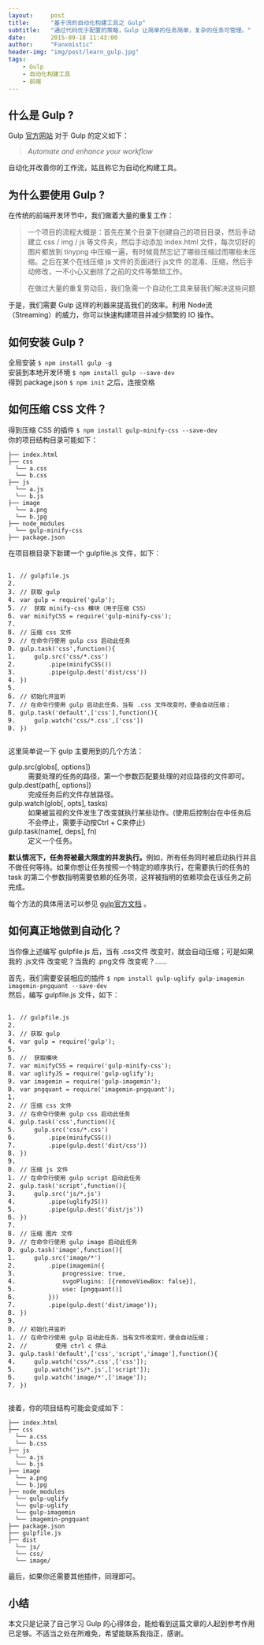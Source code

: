 ```yaml
---
layout:     post
title:      "基于流的自动化构建工具之 Gulp"
subtitle:   "通过代码优于配置的策略，Gulp 让简单的任务简单，复杂的任务可管理。"
date:       2015-09-18 11:43:00 
author:     "Fanxmistic"
header-img: "img/post/learn_gulp.jpg"
tags:
    - Gulp
    - 自动化构建工具
    - 前端
---
```


<div id="wmd-preview" class="wmd-preview"><div class="md-section-divider"></div><h2 data-anchor-id="cr0f" id="什么是-gulp">什么是 Gulp ?</h2><p data-anchor-id="qnq7">Gulp <a href="http://gulpjs.com" target="_blank">官方网站</a> 对于 Gulp 的定义如下：</p><blockquote data-anchor-id="wiw5" class="white-blockquote">
  <p><em>Automate and enhance your workflow</em></p>
</blockquote><p data-anchor-id="hhzg">自动化并改善你的工作流，姑且称它为自动化构建工具。</p><div class="md-section-divider"></div><h2 data-anchor-id="jsg4" id="为什么要使用-gulp">为什么要使用 Gulp ?</h2><p data-anchor-id="ifwm">在传统的前端开发环节中，我们做着大量的重复工作：</p><blockquote data-anchor-id="ip0m" class="white-blockquote">
  <p>一个项目的流程大概是：首先在某个目录下创建自己的项目目录，然后手动建立 css / img / js  等文件夹，然后手动添加 index.html 文件，每次切好的图片都放到 tinypng 中压缩一遍，有时候竟然忘记了哪些压缩过而哪些未压缩。之后在某个在线压缩 js 文件的页面进行 js文件 的混淆、压缩，然后手动修改，一不小心又删除了之前的文件等繁琐工作。</p>
  
  <p>在做过大量的重复劳动后，我们急需一个自动化工具来替我们解决这些问题</p>
</blockquote><p data-anchor-id="5nxk">于是，我们需要 Gulp 这样的利器来提高我们的效率。利用 Node流 （Streaming）的威力，你可以快速构建项目并减少频繁的 IO 操作。</p><div class="md-section-divider"></div><h2 data-anchor-id="2gjp" id="如何安装-gulp">如何安装 Gulp ?</h2><p data-anchor-id="mpjy">全局安装 <code>$ npm install gulp -g</code> <br>
安装到本地开发环境 <code>$ npm install gulp --save-dev</code> <br>
得到 package.json <code>$ npm init</code> 之后，连按空格</p><div class="md-section-divider"></div><h2 data-anchor-id="0k57" id="如何压缩-css-文件">如何压缩 CSS 文件？</h2><p data-anchor-id="8uil">得到压缩 CSS 的插件 <code>$ npm install gulp-minify-css --save-dev</code> <br>
你的项目结构目录可能如下：</p><pre data-anchor-id="hgs4"><code>├── index.html
├── css
  └── a.css
  └── b.css 
├── js
  └── a.js
  └── b.js
├── image
  └── a.png
  └── b.jpg
├── node_modules
  └── gulp-minify-css
├── package.json
</code></pre><p data-anchor-id="3fnq">在项目根目录下新建一个 gulpfile.js 文件，如下：</p><div class="md-section-divider"></div><pre class="prettyprint linenums prettyprinted" data-anchor-id="0j93"><ol class="linenums"><li class="L0"><code class="language-javascript"><span class="com">// gulpfile.js</span></code></li><li class="L1"><code class="language-javascript"></code></li><li class="L2"><code class="language-javascript"><span class="com">// 获取 gulp</span></code></li><li class="L3"><code class="language-javascript"><span class="kwd">var</span><span class="pln"> gulp </span><span class="pun">=</span><span class="pln"> require</span><span class="pun">(</span><span class="str">'gulp'</span><span class="pun">);</span></code></li><li class="L4"><code class="language-javascript"><span class="com">//  获取 minify-css 模块（用于压缩 CSS）</span></code></li><li class="L5"><code class="language-javascript"><span class="kwd">var</span><span class="pln"> minifyCSS </span><span class="pun">=</span><span class="pln"> require</span><span class="pun">(</span><span class="str">'gulp-minify-css'</span><span class="pun">);</span></code></li><li class="L6"><code class="language-javascript"></code></li><li class="L7"><code class="language-javascript"><span class="com">// 压缩 css 文件</span></code></li><li class="L8"><code class="language-javascript"><span class="com">// 在命令行使用 gulp css 启动此任务</span></code></li><li class="L9"><code class="language-javascript"><span class="pln">gulp</span><span class="pun">.</span><span class="pln">task</span><span class="pun">(</span><span class="str">'css'</span><span class="pun">,</span><span class="kwd">function</span><span class="pun">(){</span></code></li><li class="L0"><code class="language-javascript"><span class="pln">    gulp</span><span class="pun">.</span><span class="pln">src</span><span class="pun">(</span><span class="str">'css/*.css'</span><span class="pun">)</span></code></li><li class="L1"><code class="language-javascript"><span class="pln">        </span><span class="pun">.</span><span class="pln">pipe</span><span class="pun">(</span><span class="pln">minifyCSS</span><span class="pun">())</span></code></li><li class="L2"><code class="language-javascript"><span class="pln">        </span><span class="pun">.</span><span class="pln">pipe</span><span class="pun">(</span><span class="pln">gulp</span><span class="pun">.</span><span class="pln">dest</span><span class="pun">(</span><span class="str">'dist/css'</span><span class="pun">))</span></code></li><li class="L3"><code class="language-javascript"><span class="pun">})</span></code></li><li class="L4"><code class="language-javascript"></code></li><li class="L5"><code class="language-javascript"><span class="com">// 初始化并监听</span></code></li><li class="L6"><code class="language-javascript"><span class="com">// 在命令行使用 gulp 启动此任务，当有 .css 文件改变时，便会自动压缩；</span></code></li><li class="L7"><code class="language-javascript"><span class="pln">gulp</span><span class="pun">.</span><span class="pln">task</span><span class="pun">(</span><span class="str">'default'</span><span class="pun">,[</span><span class="str">'css'</span><span class="pun">],</span><span class="kwd">function</span><span class="pun">(){</span></code></li><li class="L8"><code class="language-javascript"><span class="pln">    gulp</span><span class="pun">.</span><span class="pln">watch</span><span class="pun">(</span><span class="str">'css/*.css'</span><span class="pun">,[</span><span class="str">'css'</span><span class="pun">])</span></code></li><li class="L9"><code class="language-javascript"><span class="pun">})</span></code></li></ol></pre><p data-anchor-id="1h9y">这里简单说一下 gulp 主要用到的几个方法：</p><dl data-anchor-id="bked">
<dt>gulp.src(globs[, options])</dt>
<dd>需要处理的任务的路径，第一个参数匹配要处理的对应路径的文件即可。</dd>

<dt>gulp.dest(path[, options])</dt>
<dd>完成任务后的文件存放路径。</dd>

<dt>gulp.watch(glob[, opts], tasks)</dt>
<dd>如果被监视的文件发生了改变就执行某些动作。(使用后控制台在中任务后不会停止，需要手动按Ctrl + C来停止)</dd>

<dt>gulp.task(name[, deps], fn)</dt>
<dd>定义一个任务。</dd>
</dl><p data-anchor-id="po0x"><strong>默认情况下，任务将被最大限度的并发执行。</strong>例如，所有任务同时被启动执行并且不做任何等待。如果你想让任务按照一个特定的顺序执行，在需要执行的任务的 task 的第二个参数指明需要依赖的任务项，这样被指明的依赖项会在该任务之前完成。</p><p data-anchor-id="dyar">每个方法的具体用法可以参见 <a href="https://github.com/gulpjs/gulp/blob/master/docs/getting-started.md" target="_blank">gulp官方文档</a> 。</p><div class="md-section-divider"></div><h2 data-anchor-id="k06y" id="如何真正地做到自动化">如何真正地做到自动化？</h2><p data-anchor-id="vy4l">当你像上述编写 gulpfile.js 后，当有 .css文件 改变时，就会自动压缩；可是如果我的 .js文件 改变呢？当我的 .png文件 改变呢？......</p><p data-anchor-id="dout">首先，我们需要安装相应的插件 <code>$ npm install gulp-uglify gulp-imagemin imagemin-pngquant --save-dev</code> <br>
然后，编写 gulpfile.js 文件，如下：</p><div class="md-section-divider"></div><pre class="prettyprint linenums prettyprinted" data-anchor-id="tuo2"><ol class="linenums"><li class="L0"><code class="language-javascript"><span class="com">// gulpfile.js</span></code></li><li class="L1"><code class="language-javascript"></code></li><li class="L2"><code class="language-javascript"><span class="com">// 获取 gulp</span></code></li><li class="L3"><code class="language-javascript"><span class="kwd">var</span><span class="pln"> gulp </span><span class="pun">=</span><span class="pln"> require</span><span class="pun">(</span><span class="str">'gulp'</span><span class="pun">);</span></code></li><li class="L4"><code class="language-javascript"></code></li><li class="L5"><code class="language-javascript"><span class="com">//  获取模块</span></code></li><li class="L6"><code class="language-javascript"><span class="kwd">var</span><span class="pln"> minifyCSS </span><span class="pun">=</span><span class="pln"> require</span><span class="pun">(</span><span class="str">'gulp-minify-css'</span><span class="pun">);</span></code></li><li class="L7"><code class="language-javascript"><span class="kwd">var</span><span class="pln"> uglifyJS </span><span class="pun">=</span><span class="pln"> require</span><span class="pun">(</span><span class="str">'gulp-uglify'</span><span class="pun">);</span></code></li><li class="L8"><code class="language-javascript"><span class="kwd">var</span><span class="pln"> imagemin </span><span class="pun">=</span><span class="pln"> require</span><span class="pun">(</span><span class="str">'gulp-imagemin'</span><span class="pun">);</span></code></li><li class="L9"><code class="language-javascript"><span class="kwd">var</span><span class="pln"> pngquant </span><span class="pun">=</span><span class="pln"> require</span><span class="pun">(</span><span class="str">'imagemin-pngquant'</span><span class="pun">);</span></code></li><li class="L0"><code class="language-javascript"></code></li><li class="L1"><code class="language-javascript"><span class="com">// 压缩 css 文件</span></code></li><li class="L2"><code class="language-javascript"><span class="com">// 在命令行使用 gulp css 启动此任务</span></code></li><li class="L3"><code class="language-javascript"><span class="pln">gulp</span><span class="pun">.</span><span class="pln">task</span><span class="pun">(</span><span class="str">'css'</span><span class="pun">,</span><span class="kwd">function</span><span class="pun">(){</span></code></li><li class="L4"><code class="language-javascript"><span class="pln">    gulp</span><span class="pun">.</span><span class="pln">src</span><span class="pun">(</span><span class="str">'css/*.css'</span><span class="pun">)</span></code></li><li class="L5"><code class="language-javascript"><span class="pln">        </span><span class="pun">.</span><span class="pln">pipe</span><span class="pun">(</span><span class="pln">minifyCSS</span><span class="pun">())</span></code></li><li class="L6"><code class="language-javascript"><span class="pln">        </span><span class="pun">.</span><span class="pln">pipe</span><span class="pun">(</span><span class="pln">gulp</span><span class="pun">.</span><span class="pln">dest</span><span class="pun">(</span><span class="str">'dist/css'</span><span class="pun">))</span></code></li><li class="L7"><code class="language-javascript"><span class="pun">})</span></code></li><li class="L8"><code class="language-javascript"></code></li><li class="L9"><code class="language-javascript"><span class="com">// 压缩 js 文件</span></code></li><li class="L0"><code class="language-javascript"><span class="com">// 在命令行使用 gulp script 启动此任务</span></code></li><li class="L1"><code class="language-javascript"><span class="pln">gulp</span><span class="pun">.</span><span class="pln">task</span><span class="pun">(</span><span class="str">'script'</span><span class="pun">,</span><span class="kwd">function</span><span class="pun">(){</span></code></li><li class="L2"><code class="language-javascript"><span class="pln">    gulp</span><span class="pun">.</span><span class="pln">src</span><span class="pun">(</span><span class="str">'js/*.js'</span><span class="pun">)</span></code></li><li class="L3"><code class="language-javascript"><span class="pln">        </span><span class="pun">.</span><span class="pln">pipe</span><span class="pun">(</span><span class="pln">uglifyJS</span><span class="pun">())</span></code></li><li class="L4"><code class="language-javascript"><span class="pln">        </span><span class="pun">.</span><span class="pln">pipe</span><span class="pun">(</span><span class="pln">gulp</span><span class="pun">.</span><span class="pln">dest</span><span class="pun">(</span><span class="str">'dist/js'</span><span class="pun">))</span></code></li><li class="L5"><code class="language-javascript"><span class="pun">})</span></code></li><li class="L6"><code class="language-javascript"></code></li><li class="L7"><code class="language-javascript"><span class="com">// 压缩 图片 文件</span></code></li><li class="L8"><code class="language-javascript"><span class="com">// 在命令行使用 gulp image 启动此任务</span></code></li><li class="L9"><code class="language-javascript"><span class="pln">gulp</span><span class="pun">.</span><span class="pln">task</span><span class="pun">(</span><span class="str">'image'</span><span class="pun">,</span><span class="kwd">function</span><span class="pun">(){</span></code></li><li class="L0"><code class="language-javascript"><span class="pln">    gulp</span><span class="pun">.</span><span class="pln">src</span><span class="pun">(</span><span class="str">'image/*'</span><span class="pun">)</span></code></li><li class="L1"><code class="language-javascript"><span class="pln">        </span><span class="pun">.</span><span class="pln">pipe</span><span class="pun">(</span><span class="pln">imagemin</span><span class="pun">({</span></code></li><li class="L2"><code class="language-javascript"><span class="pln">            progressive</span><span class="pun">:</span><span class="pln"> </span><span class="kwd">true</span><span class="pun">,</span></code></li><li class="L3"><code class="language-javascript"><span class="pln">            svgoPlugins</span><span class="pun">:</span><span class="pln"> </span><span class="pun">[{</span><span class="pln">removeViewBox</span><span class="pun">:</span><span class="pln"> </span><span class="kwd">false</span><span class="pun">}],</span></code></li><li class="L4"><code class="language-javascript"><span class="pln">            use</span><span class="pun">:</span><span class="pln"> </span><span class="pun">[</span><span class="pln">pngquant</span><span class="pun">()]</span></code></li><li class="L5"><code class="language-javascript"><span class="pln">        </span><span class="pun">}))</span></code></li><li class="L6"><code class="language-javascript"><span class="pln">        </span><span class="pun">.</span><span class="pln">pipe</span><span class="pun">(</span><span class="pln">gulp</span><span class="pun">.</span><span class="pln">dest</span><span class="pun">(</span><span class="str">'dist/image'</span><span class="pun">));</span></code></li><li class="L7"><code class="language-javascript"><span class="pun">})</span></code></li><li class="L8"><code class="language-javascript"></code></li><li class="L9"><code class="language-javascript"><span class="com">// 初始化并监听</span></code></li><li class="L0"><code class="language-javascript"><span class="com">// 在命令行使用 gulp 启动此任务，当有文件改变时，便会自动压缩；</span></code></li><li class="L1"><code class="language-javascript"><span class="com">//        使用 ctrl c 停止</span></code></li><li class="L2"><code class="language-javascript"><span class="pln">gulp</span><span class="pun">.</span><span class="pln">task</span><span class="pun">(</span><span class="str">'default'</span><span class="pun">,[</span><span class="str">'css'</span><span class="pun">,</span><span class="str">'script'</span><span class="pun">,</span><span class="str">'image'</span><span class="pun">],</span><span class="kwd">function</span><span class="pun">(){</span></code></li><li class="L3"><code class="language-javascript"><span class="pln">    gulp</span><span class="pun">.</span><span class="pln">watch</span><span class="pun">(</span><span class="str">'css/*.css'</span><span class="pun">,[</span><span class="str">'css'</span><span class="pun">]);</span></code></li><li class="L4"><code class="language-javascript"><span class="pln">    gulp</span><span class="pun">.</span><span class="pln">watch</span><span class="pun">(</span><span class="str">'js/*.js'</span><span class="pun">,[</span><span class="str">'script'</span><span class="pun">]);</span></code></li><li class="L5"><code class="language-javascript"><span class="pln">    gulp</span><span class="pun">.</span><span class="pln">watch</span><span class="pun">(</span><span class="str">'image/*'</span><span class="pun">,[</span><span class="str">'image'</span><span class="pun">]);</span></code></li><li class="L6"><code class="language-javascript"><span class="pun">})</span></code></li></ol></pre><p data-anchor-id="zz1l">接着，你的项目结构可能会变成如下：</p><pre data-anchor-id="xp5j"><code>├── index.html
├── css
  └── a.css
  └── b.css 
├── js
  └── a.js
  └── b.js
├── image
  └── a.png
  └── b.jpg
├── node_modules
  └── gulp-uglify
  └── gulp-uglify
  └── gulp-imagemin
  └── imagemin-pngquant
├── package.json
├── gulpfile.js
├── dist
  └── js/
  └── css/
  └── image/
</code></pre><p data-anchor-id="ny28">最后，如果你还需要其他插件，同理即可。</p><div class="md-section-divider"></div><h2 data-anchor-id="9wzn" id="小结">小结</h2><p data-anchor-id="6vch">本文只是记录了自己学习 Gulp 的心得体会，能给看到这篇文章的人起到参考作用已足够。不适当之处在所难免，希望能联系我指正，感谢。</p></div>